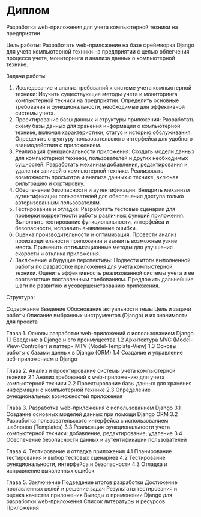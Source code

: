 # Диплом
Разработка web-приложения для учета компьютерной техники на предприятии

Цель работы:
Разработать web-приложение на базе фреймворка Django для учета компьютерной техники на предприятии с целью облегчения процесса учета, мониторинга и анализа данных о компьютерной технике.

Задачи работы:
1. Исследование и анализ требований к системе учета компьютерной техники:
Изучить существующие методы учета и мониторинга компьютерной техники на предприятии.
Определить основные требования и функциональности, необходимые для эффективной системы учета.
2. Проектирование базы данных и структуры приложения:
Разработать схему базы данных для хранения информации о компьютерной технике, включая характеристики, статус и историю обслуживания.
Определить структуру пользовательского интерфейса для удобного взаимодействия с приложением.
3. Реализация функциональности приложения:
Создать модели данных для компьютерной техники, пользователей и других необходимых сущностей.
Разработать механизм добавления, редактирования и удаления записей о компьютерной технике.
Реализовать возможность просмотра и анализа данных о технике, включая фильтрацию и сортировку.
4. Обеспечение безопасности и аутентификации:
Внедрить механизм аутентификации пользователей для обеспечения доступа только авторизованным пользователям.
5. Тестирование и отладка:
Разработать тестовые сценарии для проверки корректности работы различных функций приложения.
Выполнить тестирование функциональности, интерфейса и безопасности, исправить выявленные ошибки.
6. Оценка производительности и оптимизация:
Провести анализ производительности приложения и выявить возможные узкие места.
Применить оптимизационные методы для улучшения скорости и отклика приложения.
7. Заключение и будущие перспективы:
Подвести итоги выполненной работы по разработке приложения для учета компьютерной техники.
Оценить эффективность реализованной системы учета и ее соответствие поставленным требованиям.
Предложить дальнейшие шаги по развитию и усовершенствованию приложения.

Структура:

Содержание
Введение
Обоснование актуальности темы
Цель и задачи работы
Описание выбранных инструментов (Django) и их значимости для проекта

Глава 1. Основы разработки web-приложений с использованием Django
1.1 Введение в Django и его преимущества
1.2 Архитектура MVC (Model-View-Controller) и паттерн MTV (Model-Template-View)
1.3 Основы работы с базами данных в Django (ORM)
1.4 Создание и управление веб-приложением в Django

Глава 2. Анализ и проектирование системы учета компьютерной техники
2.1 Анализ требований к web-приложению для учета компьютерной техники
2.2 Проектирование базы данных для хранения информации о компьютерной технике
2.3 Определение функциональных возможностей приложения

Глава 3. Разработка web-приложения с использованием Django
3.1 Создание основных моделей данных при помощи Django ORM
3.2 Разработка пользовательского интерфейса с использованием шаблонов (Templates)
3.3 Реализация функциональности учета компьютерной техники: добавление, редактирование, удаление
3.4 Обеспечение безопасности данных и аутентификации пользователей

Глава 4. Тестирование и отладка приложения
4.1 Планирование тестирования и выбор тестовых сценариев
4.2 Тестирование функциональности, интерфейса и безопасности
4.3 Отладка и исправление выявленных ошибок

Глава 5. Заключение
Подведение итогов разработки
Достижение поставленных целей и решение задач
Результаты тестирования и оценка качества приложения
Выводы о применении Django для разработки web-приложения
Список литературы и ресурсов
Приложения